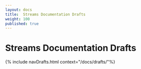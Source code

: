 ```yaml
---
layout: docs
title:  Streams Documentation Drafts
weight: 100
published: true
---
```

<h1>Streams Documentation Drafts</h1>
{% include navDrafts.html context="/docs/drafts/"%}
